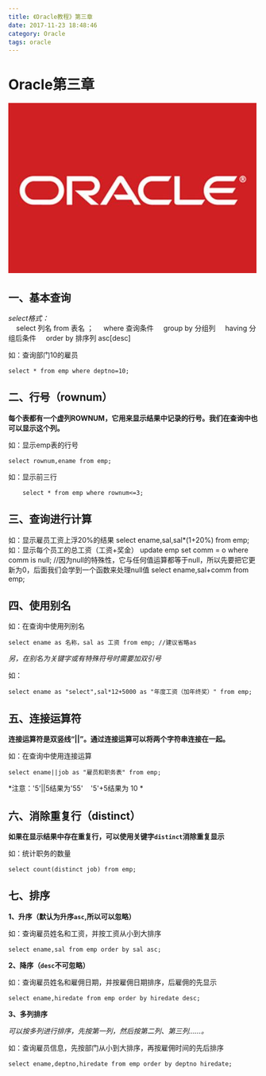 ```yaml
---
title: 《Oracle教程》第三章
date: 2017-11-23 18:48:46
category: Oracle
tags: oracle
---
```

# Oracle第三章

![](https://github.com/No-Sky/storage/raw/master/images/Logo/OracleLogo1.jpg)

 <!-- more -->

## 一、基本查询
*select格式：*<br>
&nbsp;&nbsp;&nbsp;&nbsp;select 列名 from 表名 ；
&nbsp;&nbsp;&nbsp;&nbsp;where 查询条件
&nbsp;&nbsp;&nbsp;&nbsp;group by 分组列
&nbsp;&nbsp;&nbsp;&nbsp;having 分组后条件
&nbsp;&nbsp;&nbsp;&nbsp;order by 排序列 asc[desc]

如：查询部门10的雇员
	
	select * from emp where deptno=10;

## 二、行号（rownum）
**每个表都有一个虚列ROWNUM，它用来显示结果中记录的行号。我们在查询中也可以显示这个列。**

如：显示emp表的行号

	select rownum,ename from emp;
如：显示前三行

		select * from emp where rownum<=3;
## 三、查询进行计算
如：显示雇员工资上浮20%的结果
	select ename,sal,sal*(1+20%) from emp;
如：显示每个员工的总工资（工资+奖金）
	update emp set comm = o where comm is null;    //因为null的特殊性，它与任何值运算都等于null，所以先要把它更新为0，后面我们会学到一个函数来处理null值
	select ename,sal+comm from emp;
## 四、使用别名
如：在查询中使用列别名
	
	select ename as 名称，sal as 工资 from emp; //建议省略as
*另，在别名为关键字或有特殊符号时需要加双引号*

如：

	select ename as "select",sal*12+5000 as "年度工资（加年终奖）" from emp;
## 五、连接运算符
**连接运算符是双竖线“||”。通过连接运算可以将两个字符串连接在一起。**

如：在查询中使用连接运算
	
	select ename||job as "雇员和职务表" from emp;
*注意：'5'||5结果为'55'&nbsp;&nbsp;&nbsp;&nbsp;'5'+5结果为 10 *

## 六、消除重复行（distinct）
**如果在显示结果中存在重复行，可以使用关键字`distinct`消除重复显示**

如：统计职务的数量

	select count(distinct job) from emp;
## 七、排序
**1、升序（默认为升序`asc`,所以可以忽略）**

如：查询雇员姓名和工资，并按工资从小到大排序

	select ename,sal from emp order by sal asc;
**2、降序（`desc`不可忽略）**

如：查询雇员姓名和雇佣日期，并按雇佣日期排序，后雇佣的先显示

	select ename,hiredate from emp order by hiredate desc;
**3、多列排序**

*可以按多列进行排序，先按第一列，然后按第二列、第三列......。*

如：查询雇员信息，先按部门从小到大排序，再按雇佣时间的先后排序

	select ename,deptno,hiredate from emp order by deptno hiredate;
